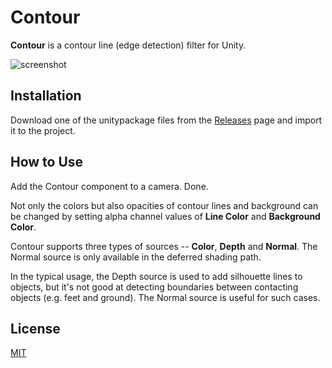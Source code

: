 Contour
=======

**Contour** is a contour line (edge detection) filter for Unity.

![screenshot](http://i.imgur.com/lJIuddAl.png)

Installation
------------

Download one of the unitypackage files from the [Releases] page and import it
to the project.

[Releases]: https://github.com/keijiro/KinoContour/releases

How to Use
----------

Add the Contour component to a camera. Done.

Not only the colors but also opacities of contour lines and background can be
changed by setting alpha channel values of **Line Color** and **Background
Color**.

Contour supports three types of sources -- **Color**, **Depth** and **Normal**. 
The Normal source is only available in the deferred shading path.

In the typical usage, the Depth source is used to add silhouette lines to
objects, but it's not good at detecting boundaries between contacting objects
(e.g. feet and ground). The Normal source is useful for such cases.

License
-------

[MIT](LICENSE.txt)
